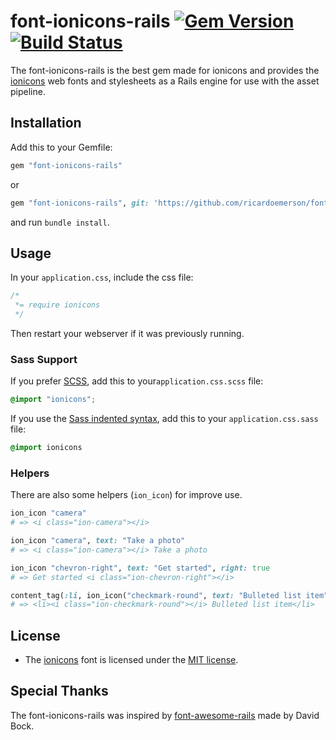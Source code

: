 font-ionicons-rails [![Gem Version](https://img.shields.io/badge/gem-v2.0.1.3-blue.svg)](https://github.com/ricardoemerson/font-ionicons-rails) [![Build Status](https://img.shields.io/badge/build-passing-green.svg)](https://github.com/ricardoemerson/font-ionicons-rails)
==============================================================================================================================================================================================================================================================================

The font-ionicons-rails is the best gem made for ionicons and provides the [ionicons](http://ionicons.com/) web fonts and stylesheets as a Rails engine for use with the asset pipeline.

Installation
------------

Add this to your Gemfile:

```ruby
gem "font-ionicons-rails"
```

or

```ruby
gem "font-ionicons-rails", git: 'https://github.com/ricardoemerson/font-ionicons-rails.git'
```

and run `bundle install`.

Usage
-----

In your `application.css`, include the css file:

```css
/*
 *= require ionicons
 */
```

Then restart your webserver if it was previously running.

### Sass Support

If you prefer [SCSS](http://sass-lang.com/documentation/file.SASS_REFERENCE.html), add this to your`application.css.scss` file:

```scss
@import "ionicons";
```

If you use the [Sass indented syntax](http://sass-lang.com/docs/yardoc/file.INDENTED_SYNTAX.html), add this to your `application.css.sass` file:

```sass
@import ionicons
```

### Helpers

There are also some helpers (`ion_icon`) for improve use.

```ruby
ion_icon "camera"
# => <i class="ion-camera"></i>

ion_icon "camera", text: "Take a photo"
# => <i class="ion-camera"></i> Take a photo

ion_icon "chevron-right", text: "Get started", right: true
# => Get started <i class="ion-chevron-right"></i>

content_tag(:li, ion_icon("checkmark-round", text: "Bulleted list item"))
# => <li><i class="ion-checkmark-round"></i> Bulleted list item</li>
```

License
-------

-	The [ionicons](http://ionicons.com/) font is licensed under the [MIT license](http://opensource.org/licenses/MIT).

Special Thanks
--------------

The font-ionicons-rails was inspired by [font-awesome-rails](https://github.com/bokmann/font-awesome-rails) made by David Bock.
